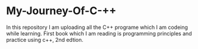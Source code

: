 # My-Journey-Of-C-++
In this repository I am uploading all the C++ programe which I am codeing while learning.
First book which I am reading is programming principles and practice using c++, 2nd edtion.
